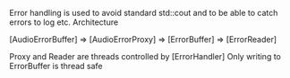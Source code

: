 Error handling is used to avoid standard std::cout and to be able to catch errors to log etc.
Architecture

[AudioErrorBuffer] => [AudioErrorProxy] => [ErrorBuffer] => [ErrorReader]

Proxy and Reader are threads controlled by [ErrorHandler]
Only writing to ErrorBuffer is thread safe
